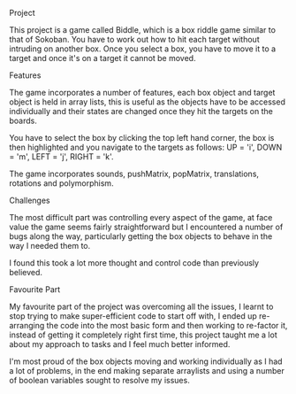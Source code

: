 Project

This project is a game called Biddle, which is a box riddle game similar to that of Sokoban.
You have to work out how to hit each target without intruding on another box.
Once you select a box, you have to move it to a target and once it's on a target it cannot be moved.

Features

The game incorporates a number of features, each box object and target object is held in array lists, this is
useful as the objects have to be accessed individually and their states are changed once they hit the targets
on the boards.

You have to select the box by clicking the top left hand corner, the box is then highlighted and you navigate to 
the targets as follows: UP = 'i', DOWN = 'm', LEFT = 'j', RIGHT = 'k'.

The game incorporates sounds, pushMatrix, popMatrix, translations, rotations and polymorphism.

Challenges

The most difficult part was controlling every aspect of the game, at face value the game seems fairly straightforward
but I encountered a number of bugs along the way, particularly getting the box objects to behave in the way I needed 
them to.

I found this took a lot more thought and control code than previously believed.

Favourite Part

My favourite part of the project was overcoming all the issues, I learnt to stop trying to make super-efficient code to
start off with, I ended up re-arranging the code into the most basic form and then working to re-factor it, instead of 
getting it completely right first time, this project taught me a lot about my approach to tasks and I feel much better
informed. 

I'm most proud of the box objects moving and working individually as I had a lot of problems, in the end making separate
arraylists and using a number of boolean variables sought to resolve my issues.
